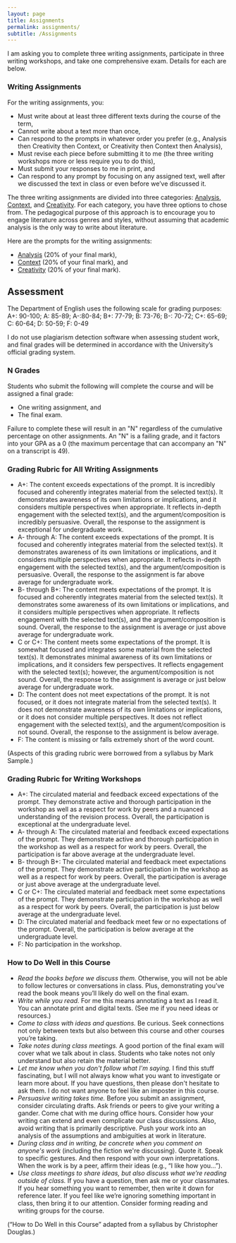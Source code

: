 ```yaml
---
layout: page
title: Assignments
permalink: assignments/
subtitle: /Assignments
---
```


I am asking you to complete three writing assignments, participate in three writing workshops, and take one comprehensive exam. Details for each are below.

### Writing Assignments 
For the writing assignments, you: 

* Must write about at least three different texts during the course of the term,
* Cannot write about a text more than once, 
* Can respond to the prompts in whatever order you prefer (e.g., Analysis then Creativity then Context, or Creativity then Context then Analysis), 
* Must revise each piece before submitting it to me (the three writing workshops more or less require you to do this), 
*	Must submit your responses to me in print, and  
* Can respond to any prompt by focusing on any assigned text, well after we discussed the text in class or even before we’ve discussed it.  

The three writing assignments are divided into three categories: [Analysis](https://jentery.github.io/429c/assignments/analysis.html), [Context](https://jentery.github.io/429c/assignments/context.html), and [Creativity](https://jentery.github.io/429c/assignments/creativity.html). For each category, you have three options to chose from. The pedagogical purpose of this approach is to encourage you to engage literature across genres and styles, without assuming that academic analysis is the only way to write about literature. 

Here are the prompts for the writing assignments: 

* [Analysis](https://jentery.github.io/429c/assignments/analysis.html) (20% of your final mark), 
* [Context](https://jentery.github.io/429c/assignments/context.html) (20% of your final mark), and 
* [Creativity](https://jentery.github.io/429c/assignments/creativity.html) (20% of your final mark).

## Assessment 
The Department of English uses the following scale for grading purposes: A+: 90-100; A: 85-89; A-:80-84; B+: 77-79; B: 73-76; B-: 70-72; C+: 65-69; C: 60-64; D: 50-59; F: 0-49

I do not use plagiarism detection software when assessing student work, and final grades will be determined in accordance with the University’s official grading system.

### N Grades
Students who submit the following will complete the course and will be assigned a final grade: 

* One writing assignment, and   
* The final exam.

Failure to complete these will result in an "N" regardless of the cumulative percentage on other assignments. An "N" is a failing grade, and it factors into your GPA as a 0 (the maximum percentage that can accompany an "N" on a transcript is 49).  

### Grading Rubric for All Writing Assignments  
* A+: The content exceeds expectations of the prompt. It is incredibly focused and coherently integrates material from the selected text(s). It demonstrates awareness of its own limitations or implications, and it considers multiple perspectives when appropriate. It reflects in-depth engagement with the selected text(s), and the argument/composition is incredibly persuasive. Overall, the response to the assignment is exceptional for undergraduate work.
* A- through A: The content exceeds expectations of the prompt. It is focused and coherently integrates material from the selected text(s). It demonstrates awareness of its own limitations or implications, and it considers multiple perspectives when appropriate. It reflects in-depth engagement with the selected text(s), and the argument/composition is persuasive. Overall, the response to the assignment is far above average for undergraduate work. 
* B- through B+: The content meets expectations of the prompt. It is focused and coherently integrates material from the selected text(s). It demonstrates some awareness of its own limitations or implications, and it considers multiple perspectives when appropriate. It reflects engagement with the selected text(s), and the argument/composition is sound. Overall, the response to the assignment is average or just above average for undergraduate work. 
* C or C+: The content meets some expectations of the prompt. It is somewhat focused and integrates some material from the selected text(s). It demonstrates minimal awareness of its own limitations or implications, and it considers few perspectives. It reflects engagement with the selected text(s); however, the argument/composition is not sound. Overall, the response to the assignment is average or just below average for undergraduate work.
* D: The content does not meet expectations of the prompt. It is not focused, or it does not integrate material from the selected text(s). It does not demonstrate awareness of its own limitations or implications, or it does not consider multiple perspectives. It does not reflect engagement with the selected text(s), and the argument/composition is not sound. Overall, the response to the assignment is below average.  
* F: The content is missing or falls extremely short of the word count.

(Aspects of this grading rubric were borrowed from a syllabus by Mark Sample.)

### Grading Rubric for Writing Workshops

* A+: The circulated material and feedback exceed expectations of the prompt. They demonstrate active and thorough participation in the workshop as well as a respect for work by peers and a nuanced understanding of the revision process. Overall, the participation is exceptional at the undergraduate level.  
* A- through A: The circulated material and feedback exceed expectations of the prompt. They demonstrate active and thorough participation in the workshop as well as a respect for work by peers. Overall, the participation is far above average at the undergraduate level.  
* B- through B+: The circulated material and feedback meet expectations of the prompt. They demonstrate active participation in the workshop as well as a respect for work by peers. Overall, the participation is average or just above average at the undergraduate level.  
* C or C+: The circulated material and feedback meet some expectations of the prompt. They demonstrate participation in the workshop as well as a respect for work by peers. Overall, the participation is just below average at the undergraduate level.  
* D: The circulated material and feedback meet few or no expectations of the prompt. Overall, the participation is below average at the undergraduate level.  
* F: No participation in the workshop.  

### How to Do Well in this Course 
* *Read the books before we discuss them.* Otherwise, you will not be able to follow lectures or conversations in class. Plus, demonstrating you’ve read the book means you’ll likely do well on the final exam.
* *Write while you read.* For me this means annotating a text as I read it. You can annotate print and digital texts. (See me if you need ideas or resources.)
* *Come to class with ideas and questions.* Be curious. Seek connections not only between texts but also between this course and other courses you’re taking.
* *Take notes during class meetings.* A good portion of the final exam will cover what we talk about in class. Students who take notes not only understand but also retain the material better. 
* *Let me know when you don't follow what I'm saying.* I find this stuff fascinating, but I will not always know what you want to investigate or learn more about. If you have questions, then please don't hesitate to ask them. I do not want anyone to feel like an imposter in this course.
* *Persuasive writing takes time.* Before you submit an assignment, consider circulating drafts. Ask friends or peers to give your writing a gander. Come chat with me during office hours. Consider how your writing can extend and even complicate our class discussions. Also, avoid writing that is primarily descriptive. Push your work into an analysis of the assumptions and ambiguities at work in literature.
* *During class and in writing, be concrete when you comment on anyone's work* (including the fiction we're discussing). Quote it. Speak to specific gestures. And then respond with your own interpretations. When the work is by a peer, affirm their ideas (e.g., “I like how you…”).
* *Use class meetings to share ideas, but also discuss what we’re reading outside of class.* If you have a question, then ask me or your classmates. If you hear something you want to remember, then write it down for reference later. If you feel like we’re ignoring something important in class, then bring it to our attention. Consider forming reading and writing groups for the course.

(“How to Do Well in this Course” adapted from a syllabus by Christopher Douglas.) 
